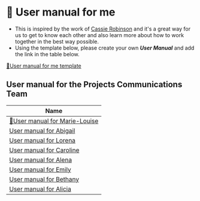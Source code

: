 # 🚀 User manual for me

- This is inspired by the work of [Cassie Robinson](https://medium.com/@cassierobinson/a-user-manual-for-me-d3a851fbc694) and it's a great way for us to get to know each other and also learn more about how to work together in the best way possible.
- Using the template below, please create your own _**User Manual**_ and add the link in the table below.

[🐞User manual for me template](https://github.com/pyladies/project-communications/blob/master/user-manual-for-me/user-manual-for-me-template.md)

## User manual for the Projects Communications Team

|Name |
| -- 
|[🌳User manual for Marie-Louise](https://github.com/pyladies/project-communications/blob/master/user-manual-for-me/user-maual-for-ml.md) |
|[User manual for Abigail]() | 
|[User manual for Lorena]() | 
|[User manual for Caroline]() |
|[User manual for Alena]() | 
|[User manual for Emily]() |
|[User manual for Bethany]() |
|[User manual for Alicia]() |

